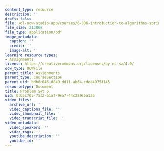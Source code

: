 ```yaml
---
content_type: resource
description: ''
draft: false
file: /ol-ocw-studio-app/courses/6-006-introduction-to-algorithms-spring-2020/0cb5c705752261af9da744c22925a136_MIT6_006S20_ps6_questions.pdf
file_size: 213066
file_type: application/pdf
image_metadata:
  caption: ''
  credit: ''
  image-alt: ''
learning_resource_types:
- Assignments
license: https://creativecommons.org/licenses/by-nc-sa/4.0/
ocw_type: OCWFile
parent_title: Assignments
parent_type: CourseSection
parent_uid: bdb6c046-d849-dd11-ab64-cdea4975d145
resourcetype: Document
title: Problem Set 6
uid: 0cb5c705-7522-61af-9da7-44c22925a136
video_files:
  archive_url: ''
  video_captions_file: ''
  video_thumbnail_file: ''
  video_transcript_file: ''
video_metadata:
  video_speakers: ''
  video_tags: ''
  youtube_description: ''
  youtube_id: ''
---
```

